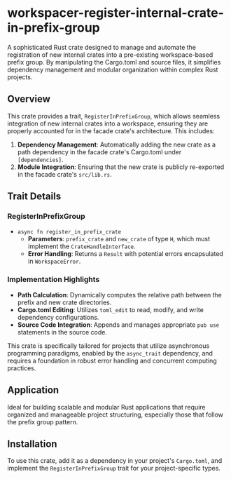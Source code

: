 # workspacer-register-internal-crate-in-prefix-group

A sophisticated Rust crate designed to manage and automate the registration of new internal crates into a pre-existing workspace-based prefix group. By manipulating the Cargo.toml and source files, it simplifies dependency management and modular organization within complex Rust projects.

## Overview

This crate provides a trait, `RegisterInPrefixGroup`, which allows seamless integration of new internal crates into a workspace, ensuring they are properly accounted for in the facade crate's architecture. This includes:

1. **Dependency Management**: Automatically adding the new crate as a path dependency in the facade crate's Cargo.toml under `[dependencies]`.
2. **Module Integration**: Ensuring that the new crate is publicly re-exported in the facade crate's `src/lib.rs`.

## Trait Details

### RegisterInPrefixGroup

- `async fn register_in_prefix_crate`
  - **Parameters**: `prefix_crate` and `new_crate` of type `H`, which must implement the `CrateHandleInterface`.
  - **Error Handling**: Returns a `Result` with potential errors encapsulated in `WorkspaceError`.

### Implementation Highlights

- **Path Calculation**: Dynamically computes the relative path between the prefix and new crate directories.
- **Cargo.toml Editing**: Utilizes `toml_edit` to read, modify, and write dependency configurations.
- **Source Code Integration**: Appends and manages appropriate `pub use` statements in the source code.

This crate is specifically tailored for projects that utilize asynchronous programming paradigms, enabled by the `async_trait` dependency, and requires a foundation in robust error handling and concurrent computing practices.

## Application

Ideal for building scalable and modular Rust applications that require organized and manageable project structuring, especially those that follow the prefix group pattern.

## Installation

To use this crate, add it as a dependency in your project's `Cargo.toml`, and implement the `RegisterInPrefixGroup` trait for your project-specific types.